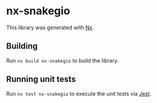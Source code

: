 # nx-snakegio

This library was generated with [Nx](https://nx.dev).

## Building

Run `nx build nx-snakegio` to build the library.

## Running unit tests

Run `nx test nx-snakegio` to execute the unit tests via [Jest](https://jestjs.io).
